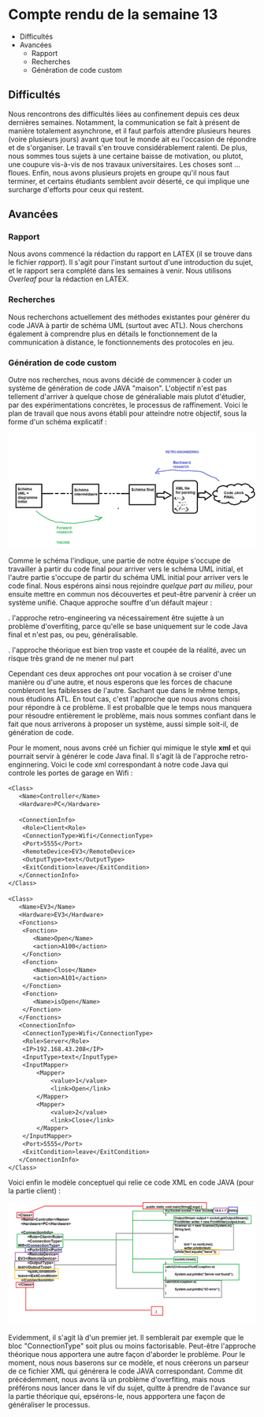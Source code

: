 # Compte rendu de la semaine 13

- Difficultés
- Avancées
    - Rapport
    - Recherches
    - Génération de code custom

## Difficultés

Nous rencontrons des difficultés liées au confinement depuis ces deux dernières semaines. Notamment, la communication se fait à présent
de manière totalement asynchrone, et il faut parfois attendre plusieurs heures (voire plusieurs jours) avant que tout le monde ait eu l'occasion
de répondre et de s'organiser. Le travail s'en trouve considérablement ralenti. 
De plus, nous sommes tous sujets à une certaine baisse de motivation, ou plutot, une coupure vis-à-vis de nos travaux universitaires. Les choses sont ... floues.
Enfin, nous avons plusieurs projets en groupe qu'il nous faut terminer, et certains étudiants semblent avoir déserté, ce qui implique une surcharge d'efforts pour ceux qui restent.

## Avancées

### Rapport

Nous avons commencé la rédaction du rapport en LATEX (il se trouve dans le fichier *rapport*). Il s'agit pour l'instant surtout d'une introduction du sujet,
et le rapport sera complété dans les semaines à venir. Nous utilisons *Overleaf* pour la rédaction en LATEX.

### Recherches

Nous recherchons actuellement des méthodes existantes pour générer du code JAVA à partir de schéma UML (surtout avec ATL). Nous cherchons également à comprendre
plus en détails le fonctionnement de la communication à distance, le fonctionnements des protocoles en jeu.

### Génération de code custom

Outre nos recherches, nous avons décidé de commencer à coder un système de génération de code JAVA "maison". L'objectif n'est pas tellement d'arriver à quelque chose
de généraliable mais plutot d'étudier, par des expérimentations concrètes, le processus de raffinement. Voici le plan de travail que nous avons établi pour atteindre notre objectif,
sous la forme d'un schéma explicatif : 

<img src="img/WorkMethodology.png">

Comme le schéma l'indique, une partie de notre équipe s'occupe de travailler à partir du code final pour arriver vers le schéma UML initial, et l'autre partie s'occupe de partir
du schéma UML initial pour arriver vers le code final. Nous espérons ainsi nous rejoindre *quelque part au milieu*, pour ensuite mettre en commun nos découvertes et peut-être parvenir
à créer un système unifié. Chaque approche souffre d'un défault majeur :

. l'approche retro-engineering va nécessairement être sujette à un problème d'overfiting, parce qu'elle se base uniquement sur le code Java final et n'est pas, ou peu, généralisable.

. l'approche théorique est bien trop vaste et coupée de la réalité, avec un risque très grand de ne mener nul part

Cependant ces deux approches ont pour vocation à se croiser d'une manière ou d'une autre, et nous esperons que les forces de chacune combleront les faiblesses de l'autre.
Sachant que dans le même temps, nous étudions ATL. En tout cas, c'est l'approche que nous avons choisi pour répondre à ce problème. Il est probalble que le temps nous manquera pour
résoudre entièrement le problème, mais nous sommes confiant dans le fait que nous arriverons à proposer un système, aussi simple soit-il, de génération de code.

Pour le moment, nous avons créé un fichier qui mimique le style **xml** et qui pourrait servir à générer le code Java final. Il s'agit là de l'approche retro-enginnering.
Voici le code xml correspondant à notre code Java qui controle les portes de garage en Wifi : 

```
<Class>
   <Name>Controller</Name>
   <Hardware>PC</Hardware>
   
   <ConnectionInfo>
	<Role>Client<Role>
	<ConnectionType>Wifi</ConnectionType>
	<Port>5555</Port>
	<RemoteDevice>EV3</RemoteDevice>
	<OutputType>text</OutputType>
	<ExitCondition>leave</ExitCondition>
   </ConnectionInfo>
</Class>

<Class>
   <Name>EV3</Name>
   <Hardware>EV3</Hardware>
   <Fonctions>
	<Fonction>
	   <Name>Open</Name>
	   <action>A100</action>
	</Fonction>
	<Fonction>
	   <Name>Close</Name>
	   <action>A101</action>
	</Fonction>
	<Fonction>
	   <Name>isOpen</Name>
	</Fonction>
   </Fonctions>
   <ConnectionInfo>
	<ConnectionType>Wifi</ConnectionType>
	<Role>Server</Role>
	<IP>192.168.43.208</IP>
	<InputType>text</InputType>
	<InputMapper>
		<Mapper>
			<value>1</value>
			<link>Open</link>
		</Mapper>
		<Mapper>
			<value>2</value>
			<link>Close</link>
		</Mapper>
	</InputMapper>
	<Port>5555</Port>
	<ExitCondition>leave</ExitCondition>
   </ConnectionInfo>
</Class>
``` 

Voici enfin le modèle conceptuel qui relie ce code XML en code JAVA (pour la partie client) : 


<img src="img/mappingxml.png">

Evidemment, il s'agit là d'un premier jet. Il semblerait par exemple que le bloc "ConnectionType" soit plus ou moins factorisable. Peut-être l'approche théorique nous apportera 
une autre façon d'aborder le problème. Pour le moment, nous nous baserons sur ce modèle, et nous créerons un parseur de ce fichier XML qui générera le code JAVA correspondant.
Comme dit précédemment, nous avons là un problème d'overfiting, mais nous préférons nous lancer dans le vif du sujet, quitte à prendre de l'avance sur la partie théorique qui, epsérons-le,
nous appportera une façon de généraliser le processus.
